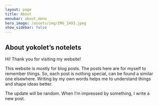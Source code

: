 ```yaml
---
layout: page
title: About
menubar: about_menu
hero_image: /assets/img/IMG_1493.jpeg
show_sidebar: false
---
```


## About yokolet’s notelets

Hi! Thank you for visiting my website!

This website is mostly for blog posts.
The posts here are for myself to remember things.
So, each post is nothing special, can be found a similar one elsewhere.
Writing by my own words helps me to understand things and shape ideas better.

The update will be random. When I’m impressed by something, I write a new post.
